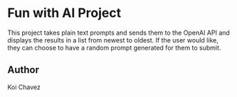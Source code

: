 # Fun with AI Project 

This project takes plain text prompts and sends them to the OpenAI API and displays the results in a list from newest to oldest. If the user would like, they can choose to have a random prompt generated for them to submit.

## Author
Koi Chavez